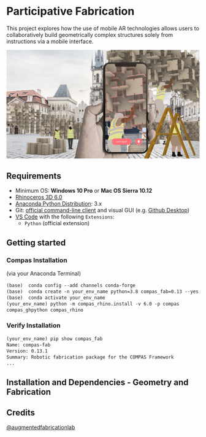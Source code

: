 
# Participative Fabrication


This project explores how the use of mobile AR technologies allows users to collaboratively build geometrically complex structures solely from instructions via a mobile interface.

![Participative_Fabrication](/docs/images/participative_building.jpg)


## Requirements

* Minimum OS: **Windows 10 Pro** or **Mac OS Sierra 10.12**
* [Rhinoceros 3D 6.0](https://www.rhino3d.com/)
* [Anaconda Python Distribution](https://www.anaconda.com/download/): 3.x
* Git: [official command-line client](https://git-scm.com/) and visual GUI (e.g. [Github Desktop](https://desktop.github.com/))
* [VS Code](https://code.visualstudio.com/) with the following `Extensions`:
  * `Python` (official extension)



## Getting started

### Compas Installation 
(via your Anaconda Terminal)
    
    (base)  conda config --add channels conda-forge
    (base)  conda create -n your_env_name python=3.8 compas_fab=0.13 --yes
    (base)  conda activate your_env_name
    (your_env_name) python -m compas_rhino.install -v 6.0 -p compas compas_ghpython compas_rhino
    
### Verify Installation

    (your_env_name) pip show compas_fab
    Name: compas-fab
    Version: 0.13.1
    Summary: Robotic fabrication package for the COMPAS Framework
    ...


## Installation and Dependencies - Geometry and Fabrication




Credits
-------------

[@augmentedfabricationlab](https://github.com/augmentedfabricationlab)
